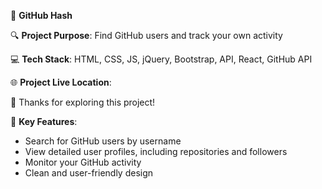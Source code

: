 🚀 **GitHub Hash** 

🔍 **Project Purpose**: Find GitHub users and track your own activity

💻 **Tech Stack**: HTML, CSS, JS, jQuery, Bootstrap, API, React, GitHub API

🌐 **Project Live Location**: 

🙌 Thanks for exploring this project!

🚀 **Key Features**:

- Search for GitHub users by username
- View detailed user profiles, including repositories and followers
- Monitor your GitHub activity
- Clean and user-friendly design


